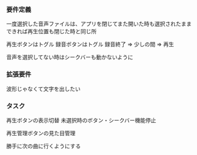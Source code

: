 ### 要件定義
一度選択した音声ファイルは、アプリを閉じてまた開いた時も選択されたまま
できれば再生位置も閉じた時と同じ所

再生ボタンはトグル
録音ボタンはトグル 録音終了 => 少しの間 => 再生

音声を選択してない時はシークバーも動かないように

### 拡張要件
波形じゃなくて文字を出したい

### タスク
再生ボタンの表示切替
未選択時のボタン・シークバー機能停止

再生管理ボタンの見た目管理

勝手に次の曲に行くようにする


